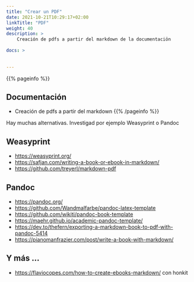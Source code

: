 ```yaml
---
title: "Crear un PDF"
date: 2021-10-21T10:29:17+02:00
linkTitle: "PDF"
weight: 40
description: > 
    Creación de pdfs a partir del markdown de la documentaciön
    
docs: >
    
    
---
```

{{% pageinfo %}}
## Documentación
* Creación de pdfs a partir del markdown
{{% /pageinfo %}}

Hay muchas alternativas. Investigad por ejemplo Weasyprint o Pandoc

## Weasyprint
* https://weasyprint.org/
* https://safjan.com/writing-a-book-or-ebook-in-markdown/
* https://github.com/treyerl/markdown-pdf


## Pandoc
* https://pandoc.org/
* https://github.com/Wandmalfarbe/pandoc-latex-template
* https://github.com/wikiti/pandoc-book-template
* https://maehr.github.io/academic-pandoc-template/
* https://dev.to/thefern/exporting-a-markdown-book-to-pdf-with-pandoc-5414
* https://pianomanfrazier.com/post/write-a-book-with-markdown/


## Y más ...
* https://flaviocopes.com/how-to-create-ebooks-markdown/ con honkit